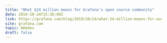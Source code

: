 ```yaml
---
title: "What $24 million means for Grafana's open source community"
date: 2019-10-24T15:36:00Z
link: https://grafana.com/blog/2019/10/24/what-24-million-means-for-our-open-source-community/?utm_medium=RSS&utm_source=hune
site: grafana.com
topic: Webdev
draft: false
---
```


